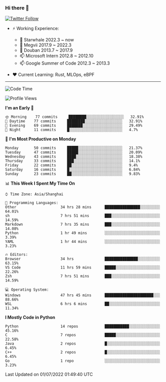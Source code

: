 ### Hi there 👋

[![Twitter Follow](https://img.shields.io/twitter/follow/tianweidut?style=social)](https://twitter.com/tianweidut)

- ⚡ Working Experience:
  - 🔭 Starwhale 2022.3 ~ now
  - 🌱 Megvii 2017.9 ~ 2022.3
  - 🌱 Douban 2013.7 ~ 2017.9
  - 📫 Microsoft Intern 2012.8 ~ 2012.10
  - 📫 Google Summer of Code 2012.3 ~ 2013.3

- ❤️ Current Learning: Rust, MLOps, eBPF

---
<!--START_SECTION:waka-->
![Code Time](http://img.shields.io/badge/Code%20Time-0%20secs-blue)

![Profile Views](http://img.shields.io/badge/Profile%20Views-0-blue)

**I'm an Early 🐤** 

```text
🌞 Morning    77 commits     ████████░░░░░░░░░░░░░░░░░   32.91% 
🌆 Daytime    77 commits     ████████░░░░░░░░░░░░░░░░░   32.91% 
🌃 Evening    69 commits     ███████░░░░░░░░░░░░░░░░░░   29.49% 
🌙 Night      11 commits     █░░░░░░░░░░░░░░░░░░░░░░░░   4.7%

```
📅 **I'm Most Productive on Monday** 

```text
Monday       50 commits     █████░░░░░░░░░░░░░░░░░░░░   21.37% 
Tuesday      47 commits     █████░░░░░░░░░░░░░░░░░░░░   20.09% 
Wednesday    43 commits     ████░░░░░░░░░░░░░░░░░░░░░   18.38% 
Thursday     33 commits     ███░░░░░░░░░░░░░░░░░░░░░░   14.1% 
Friday       22 commits     ██░░░░░░░░░░░░░░░░░░░░░░░   9.4% 
Saturday     16 commits     █░░░░░░░░░░░░░░░░░░░░░░░░   6.84% 
Sunday       23 commits     ██░░░░░░░░░░░░░░░░░░░░░░░   9.83%

```


📊 **This Week I Spent My Time On** 

```text
⌚︎ Time Zone: Asia/Shanghai

💬 Programming Languages: 
Other                    34 hrs 28 mins      ████████████████░░░░░░░░░   64.01% 
sh                       7 hrs 51 mins       ███░░░░░░░░░░░░░░░░░░░░░░   14.59% 
Markdown                 7 hrs 35 mins       ███░░░░░░░░░░░░░░░░░░░░░░   14.08% 
Python                   1 hr 49 mins        ░░░░░░░░░░░░░░░░░░░░░░░░░   3.39% 
YAML                     1 hr 44 mins        ░░░░░░░░░░░░░░░░░░░░░░░░░   3.23%

🔥 Editors: 
Browser                  34 hrs              ███████████████░░░░░░░░░░   63.15% 
VS Code                  11 hrs 59 mins      █████░░░░░░░░░░░░░░░░░░░░   22.26% 
Zsh                      7 hrs 51 mins       ███░░░░░░░░░░░░░░░░░░░░░░   14.59%

💻 Operating System: 
Windows                  47 hrs 45 mins      ██████████████████████░░░   88.66% 
WSL                      6 hrs 6 mins        ██░░░░░░░░░░░░░░░░░░░░░░░   11.34%

```

**I Mostly Code in Python** 

```text
Python                   14 repos            ███████████░░░░░░░░░░░░░░   45.16% 
C                        7 repos             █████░░░░░░░░░░░░░░░░░░░░   22.58% 
Java                     2 repos             █░░░░░░░░░░░░░░░░░░░░░░░░   6.45% 
C++                      2 repos             █░░░░░░░░░░░░░░░░░░░░░░░░   6.45% 
Go                       1 repo              ░░░░░░░░░░░░░░░░░░░░░░░░░   3.23%

```



 Last Updated on 01/07/2022 01:49:40 UTC
<!--END_SECTION:waka-->